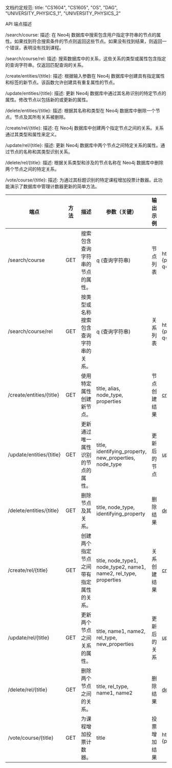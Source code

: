 文档约定规范:
title: "CS1604", "CS1605", "OS", "DAG", "UNIVERSITY_PHYSICS_1", "UNIVERSITY_PHYSICS_2"

API 端点描述

/search/course:
    描述: 在 Neo4j 数据库中搜索包含用户指定字符串的节点的属性。如果找到符合搜索条件的节点则返回这些节点。如果没有找到结果，则返回一个错误，表明没有找到课程。

/search/course/rel:
    描述: 搜索数据库中的关系，这些关系的类型或属性包含指定的查询字符串。仅返回匹配查询的关系。

/create/entities/{title}:
    描述: 根据输入参数在 Neo4j 数据库中创建具有指定属性和标签的新节点。该函数允许创建具有重复属性的节点。

/update/entities/{title}:
    描述: 更新 Neo4j 数据库中通过其名称识别的特定节点的属性。修改节点以包括新的或更新的属性。

/delete/entities/{title}:
    描述: 根据其名称和类型在 Neo4j 数据库中删除一个节点。节点及其所有关系被删除。

/create/rel/{title}:
    描述: 在 Neo4j 数据库中创建两个指定节点之间的关系。关系通过其类型和属性来定义。

/update/rel/{title}:
    描述: 更新 Neo4j 数据库中两个节点之间特定关系的属性。通过节点的名称和其类型识别关系。

/delete/rel/{title}:
    描述: 根据关系类型和涉及的节点名称在 Neo4j 数据库中删除两个节点之间的特定关系。

/vote/course/{title}:
    描述: 为通过其标题识别的特定课程增加投票计数器。此功能演示了数据库中管理计数器更新的简单方法。


| 端点                     | 方法 | 描述                                     | 参数（关键）                                                      | 输出示例     | 输入示例                                                                                           |
|--------------------------|------|------------------------------------------|-------------------------------------------------------------------|--------------|----------------------------------------------------------------------------------------------------|
| /search/course           | GET  | 搜索包含查询字符串的节点的属性。         | q (查询字符串)                                                    | 节点列表     | https://localhost:{port}/search/course?q=physics                                                   |
| /search/course/rel       | GET  | 按类型或名称搜索包含查询字符串的关系。   | q (查询字符串)                                                    | 关系列表     | https://localhost:{port}/search/course/rel?q=physics                                               |
| /create/entities/{title} | GET  | 使用特定属性创建新节点。                 | title, alias, node_type, properties                               | 节点创建结果 | [create entities](tests/course_async_test.py#L9)                                                  |
| /update/entities/{title} | GET  | 更新通过唯一属性识别的节点的属性。       | title, identifying_property, new_properties, node_type            | 更新后的节点 | [update entities](tests/course_async_test.py#L20)                                                  |
| /delete/entities/{title} | GET  | 删除节点及其关系。                       | title, node_type, identifying_property                            | 删除结果     | [delete entities](tests/course_async_test.py#L31)                                                  |
| /create/rel/{title}      | GET  | 创建两个指定节点之间带有指定属性的关系。 | title, node_type1, node_type2, name1, name2, rel_type, properties | 关系创建结果 | [create rels](tests/course_async_test.py#L38)                                                      |
| /update/rel/{title}      | GET  | 更新两个节点之间关系的属性。             | title, name1, name2, rel_type, new_properties                     | 更新后的关系 | [update rels](tests/course_async_test.py#L52)                                                      |
| /delete/rel/{title}      | GET  | 删除两个节点之间的关系。                 | title, rel_type, name1, name2                                     | 删除结果     | [delete rels](tests/course_async_test.py#L64)                                                      |
| /vote/course/{title}     | GET  | 为课程增加投票计数器。                   | title                                                             | 投票增加结果 | https://localhsot:{port}/vote/course/CS1605                                                        |

